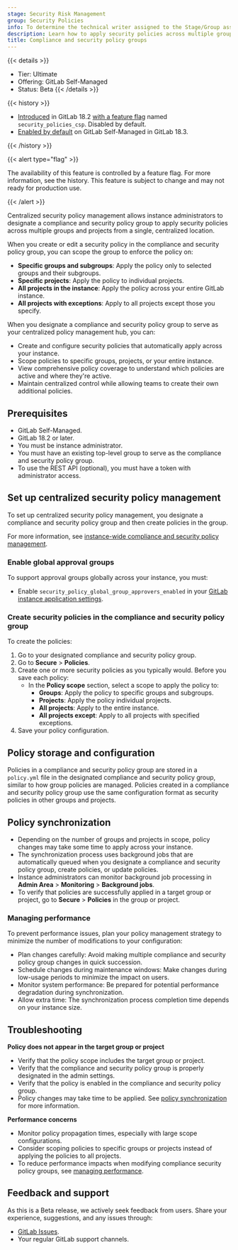 ```yaml
---
stage: Security Risk Management
group: Security Policies
info: To determine the technical writer assigned to the Stage/Group associated with this page, see https://handbook.gitlab.com/handbook/product/ux/technical-writing/#assignments
description: Learn how to apply security policies across multiple groups and projects from a single, centralized location.
title: Compliance and security policy groups
---
```


{{< details >}}

- Tier: Ultimate
- Offering: GitLab Self-Managed
- Status: Beta
{{< /details >}}

{{< history >}}

- [Introduced](https://gitlab.com/groups/gitlab-org/-/epics/7622) in GitLab 18.2 [with a feature flag](../../../../administration/feature_flags/_index.md) named `security_policies_csp`. Disabled by default.
- [Enabled by default](https://gitlab.com/gitlab-org/gitlab/-/issues/550318) on GitLab Self-Managed in GitLab 18.3.

{{< /history >}}

{{< alert type="flag" >}}

The availability of this feature is controlled by a feature flag.
For more information, see the history.
This feature is subject to change and may not ready for production use.

{{< /alert >}}

Centralized security policy management allows instance administrators to designate a compliance and security policy group to apply security policies across multiple groups and projects from a single, centralized location.

When you create or edit a security policy in the compliance and security policy group, you can scope the group to enforce the policy on:

- **Specific groups and subgroups**: Apply the policy only to selected groups and their subgroups.
- **Specific projects**: Apply the policy to individual projects.
- **All projects in the instance**: Apply the policy across your entire GitLab instance.
- **All projects with exceptions**: Apply to all projects except those you specify.

When you designate a compliance and security policy group to serve as your centralized policy management hub, you can:

- Create and configure security policies that automatically apply across your instance.
- Scope policies to specific groups, projects, or your entire instance.
- View comprehensive policy coverage to understand which policies are active and where they're active.
- Maintain centralized control while allowing teams to create their own additional policies.

## Prerequisites

- GitLab Self-Managed.
- GitLab 18.2 or later.
- You must be instance administrator.
- You must have an existing top-level group to serve as the compliance and security policy group.
- To use the REST API (optional), you must have a token with administrator access.

## Set up centralized security policy management

To set up centralized security policy management, you designate a compliance and security policy group and then create policies in the group.

For more information, see [instance-wide compliance and security policy management](../../../../security/compliance_security_policy_management.md).

### Enable global approval groups

To support approval groups globally across your instance, you must:

- Enable `security_policy_global_group_approvers_enabled` in your [GitLab instance application settings](../../../../api/settings.md).

### Create security policies in the compliance and security policy group

To create the policies:

1. Go to your designated compliance and security policy group.
1. Go to **Secure** > **Policies**.
1. Create one or more security policies as you typically would. Before you save each policy:
   - In the **Policy scope** section, select a scope to apply the policy to:
      - **Groups**: Apply the policy to specific groups and subgroups.
      - **Projects**: Apply the policy individual projects.
      - **All projects**: Apply to the entire instance.
      - **All projects except**: Apply to all projects with specified exceptions.
1. Save your policy configuration.

## Policy storage and configuration

Policies in a compliance and security policy group are stored in a `policy.yml` file in the designated compliance and security policy group, similar to how group policies are managed. Policies created in a compliance and security policy group use the same configuration format as security policies in other groups and projects.

## Policy synchronization

- Depending on the number of groups and projects in scope, policy changes may take some time to apply across your instance.
- The synchronization process uses background jobs that are automatically queued when you designate a compliance and security policy group, create policies, or update policies.
- Instance administrators can monitor background job processing in **Admin Area** > **Monitoring** > **Background jobs**.
- To verify that policies are successfully applied in a target group or project, go to **Secure** > **Policies** in the group or project.

### Managing performance

To prevent performance issues, plan your policy management strategy to minimize the number of modifications to your configuration:

- Plan changes carefully: Avoid making multiple compliance and security policy group changes in quick succession.
- Schedule changes during maintenance windows: Make changes during low-usage periods to minimize the impact on users.
- Monitor system performance: Be prepared for potential performance degradation during synchronization.
- Allow extra time: The synchronization process completion time depends on your instance size.

## Troubleshooting

**Policy does not appear in the target group or project**

- Verify that the policy scope includes the target group or project.
- Verify that the compliance and security policy group is properly designated in the admin settings.
- Verify that the policy is enabled in the compliance and security policy group.
- Policy changes may take time to be applied. See [policy synchronization](#policy-synchronization) for more information.

**Performance concerns**

- Monitor policy propagation times, especially with large scope configurations.
- Consider scoping policies to specific groups or projects instead of applying the policies to all projects.
- To reduce performance impacts when modifying compliance security policy groups, see [managing performance](#managing-performance).

## Feedback and support

As this is a Beta release, we actively seek feedback from users. Share your experience, suggestions, and any issues through:

- [GitLab Issues](https://gitlab.com/gitlab-org/gitlab/-/issues).
- Your regular GitLab support channels.
